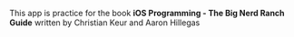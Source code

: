 This app is practice for the book **iOS Programming - The Big Nerd Ranch Guide** written by Christian Keur and Aaron Hillegas